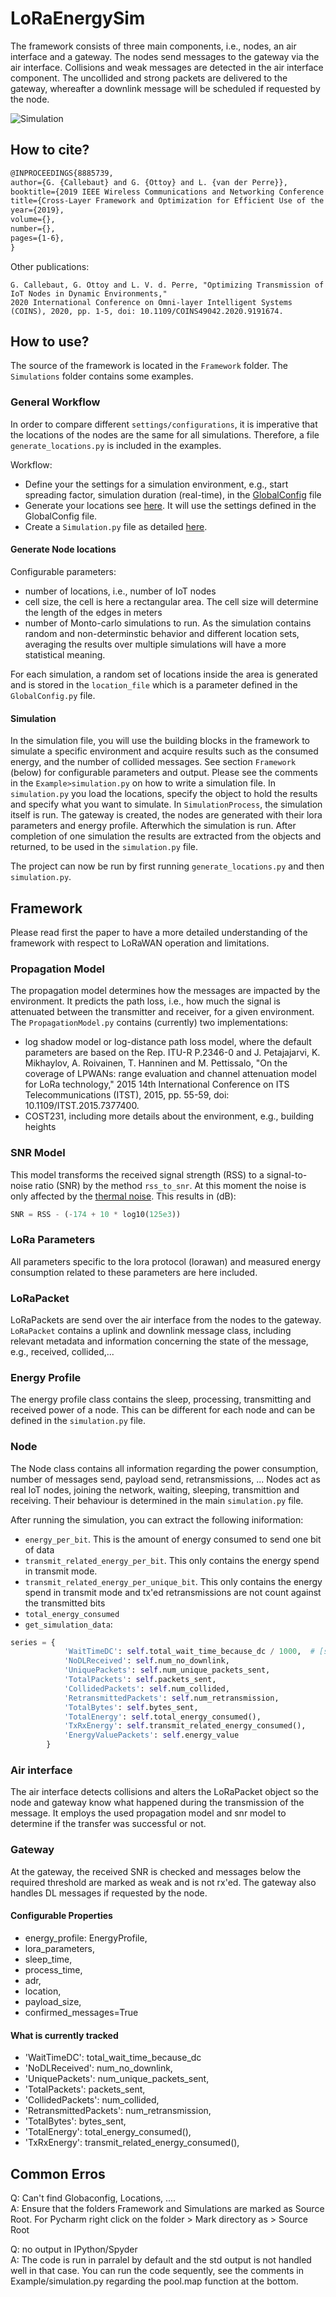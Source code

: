 # LoRaEnergySim

The framework consists of three main components, i.e., nodes, an air interface and a gateway.
The nodes send messages to the gateway via the air interface.
Collisions and weak messages are detected in the air interface component.
The uncollided and strong packets are delivered to the gateway, whereafter a downlink message will be scheduled if requested by the node.

![Simulation](lora_simulator_v2.png "LoRaWAN Simulator")

## How to cite?

```latex
@INPROCEEDINGS{8885739,  
author={G. {Callebaut} and G. {Ottoy} and L. {van der Perre}},  
booktitle={2019 IEEE Wireless Communications and Networking Conference (WCNC)},   
title={Cross-Layer Framework and Optimization for Efficient Use of the Energy Budget of IoT Nodes},   
year={2019},  
volume={},  
number={},  
pages={1-6},
}
```

Other publications:

```
G. Callebaut, G. Ottoy and L. V. d. Perre, "Optimizing Transmission of IoT Nodes in Dynamic Environments," 
2020 International Conference on Omni-layer Intelligent Systems (COINS), 2020, pp. 1-5, doi: 10.1109/COINS49042.2020.9191674.
```


## How to use?
The source of the framework is located in the `Framework` folder.
The `Simulations` folder contains some examples.

### General Workflow
In order to compare different `settings/configurations`, it is imperative that the locations of the nodes are the same for all simulations.
Therefore, a file `generate_locations.py` is included in the examples.

Workflow:
- Define your the settings for a simulation environment, e.g., start spreading factor, simulation duration (real-time), in the [GlobalConfig](https://github.com/GillesC/LoRaEnergySim/blob/master/Simulations/GlobalConfig.py) file
- Generate your locations see [here](#generate-node-locations). It will use the settings defined in the GlobalConfig file.
- Create a `Simulation.py` file as detailed [here](#simulation).


#### Generate Node locations

Configurable parameters:
- number of locations, i.e., number of IoT nodes
- cell size, the cell is here a rectangular area. The cell size will determine the length of the edges in meters
- number of Monto-carlo simulations to run. As the simulation contains random and non-determinstic behavior and different location sets, 
  averaging the results over multiple simulations will have a more statistical meaning.
  
For each simulation, a random set of locations inside the area is generated and is stored in the `location_file` 
which is a parameter defined in the `GlobalConfig.py` file. 


#### Simulation
In the simulation file, you will use the building blocks in the framework to simulate a specific environment and 
acquire results such as the consumed energy, and the number of collided messages. See section `Framework` (below) for configurable parameters and output.
Please see the comments in the `Example>simulation.py` on how to write a simulation file. 
In `simulation.py` you load the locations, specify the object to hold the results and specify what you want to simulate.
In `SimulationProcess`, the simulation itself is run. The gateway is created, the nodes are generated with their lora parameters and energy profile.
Afterwhich the simulation is run. After completion of one simulation the results are extracted from the objects and returned, to be used in the `simulation.py` file.

The project can now be run by first running `generate_locations.py` and then `simulation.py`.

## Framework

Please read first the paper to have a more detailed understanding of the framework with respect to LoRaWAN operation and limitations.

### Propagation Model
The propagation model determines how the messages are impacted by the environment. 
It predicts the path loss, i.e., how much the signal is attenuated between the transmitter and receiver, for a given environment. 
The `PropagationModel.py` contains (currently) two implementations:

- log shadow model or log-distance path loss model, where the default parameters are based on the Rep. ITU-R P.2346-0 and J. Petajajarvi, K. Mikhaylov, A. Roivainen, T. Hanninen and M. Pettissalo, "On the coverage of LPWANs: range evaluation and channel attenuation model for LoRa technology," 2015 14th International Conference on ITS Telecommunications (ITST), 2015, pp. 55-59, doi: 10.1109/ITST.2015.7377400.
- COST231, including more details about the environment, e.g., building heights

### SNR Model
This model transforms the received signal strength (RSS) to a signal-to-noise ratio (SNR) by the method `rss_to_snr`.
At this moment the noise is only affected by the [thermal noise](https://en.wikipedia.org/wiki/Johnson%E2%80%93Nyquist_noise).
This results in (dB):
```python
SNR = RSS - (-174 + 10 * log10(125e3))
```



### LoRa Parameters
All parameters specific to the lora protocol (lorawan) and measured energy consumption related to these parameters are here included.

### LoRaPacket
LoRaPackets are send over the air interface from the nodes to the gateway.
`LoRaPacket` contains a uplink and downlink message class, including relevant metadata and information concerning the state of the message, e.g., received, collided,...

### Energy Profile
The energy profile class contains the sleep, processing, transmitting and received power of a node.
This can be different for each node and can be defined in the `simulation.py` file.

### Node
The Node class contains all information regarding the power consumption, number of messages send, payload send, retransmissions, ...
Nodes act as real IoT nodes, joining the network, waiting, sleeping, transmittion and receiving. Their behaviour is determined in the main `simulation.py` file.


After running the simulation, you can extract the following iniformation:
- `energy_per_bit`. This is the amount of energy consumed to send one bit of data
- `transmit_related_energy_per_bit`. This only contains the energy spend in transmit mode.
- `transmit_related_energy_per_unique_bit`. This only contains the energy spend in transmit mode and tx'ed retransmissions are not count against the transmitted bits
-  `total_energy_consumed`
- `get_simulation_data`:
```python
series = {
            'WaitTimeDC': self.total_wait_time_because_dc / 1000,  # [s] instead of [ms]
            'NoDLReceived': self.num_no_downlink,
            'UniquePackets': self.num_unique_packets_sent,
            'TotalPackets': self.packets_sent,
            'CollidedPackets': self.num_collided,
            'RetransmittedPackets': self.num_retransmission,
            'TotalBytes': self.bytes_sent,
            'TotalEnergy': self.total_energy_consumed(),
            'TxRxEnergy': self.transmit_related_energy_consumed(),
            'EnergyValuePackets': self.energy_value
        }
```

### Air interface
The air interface detects collisions and alters the LoRaPacket object so the node and gateway know what happened during the transmission of the message.
It employs the used propagation model and snr model to determine if the transfer was successful or not.

### Gateway
At the gateway, the received SNR is checked and messages below the required threshold are marked as weak and is not rx'ed.
The gateway also handles DL messages if requested by the node.


#### Configurable Properties
- energy_profile: EnergyProfile, 
- lora_parameters, 
- sleep_time, 
- process_time, 
- adr, 
- location,
- payload_size,  
- confirmed_messages=True

#### What is currently tracked
 - 'WaitTimeDC': total_wait_time_because_dc
 - 'NoDLReceived': num_no_downlink,
 - 'UniquePackets': num_unique_packets_sent,
 - 'TotalPackets': packets_sent,
 - 'CollidedPackets': num_collided,
 - 'RetransmittedPackets': num_retransmission,
 - 'TotalBytes': bytes_sent,
 - 'TotalEnergy': total_energy_consumed(),
 - 'TxRxEnergy': transmit_related_energy_consumed(),



## Common Erros

Q: Can't find Globaconfig, Locations, ....<br>
A: Ensure that the folders Framework and Simulations are marked as Source Root. For Pycharm right click on the folder > Mark directory as > Source Root

Q: no output in IPython/Spyder<br>
A: The code is run in parralel by default and the std output is not handled well in that case. You can run the code sequently, see the comments in Example/simulation.py regarding the pool.map function at the bottom.
